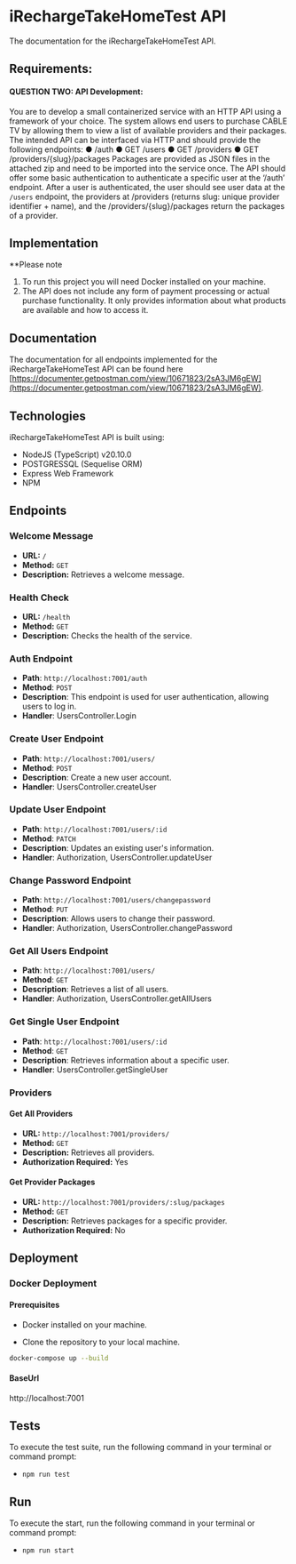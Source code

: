 # iRechargeTakeHomeTest API

The documentation for the iRechargeTakeHomeTest API.

## Requirements:

#### QUESTION TWO: API Development:

You are to develop a small containerized service with an HTTP API using a framework of
your choice. The system allows end users to purchase CABLE TV by allowing them to view a
list of available providers and their packages. The intended API can be interfaced via HTTP
and should provide the following endpoints:
● /auth
● GET /users
● GET /providers
● GET /providers/{slug}/packages
Packages are provided as JSON files in the attached zip and need to be imported into the
service once. The API should offer some basic authentication to authenticate a specific
user at the ‘/auth’ endpoint. After a user is authenticated, the user should see user data
at the `/users` endpoint, the providers at /providers (returns slug: unique provider
identifier + name), and the /providers/{slug}/packages return the packages of a
provider.

## Implementation

\*\*Please note

1. To run this project you will need Docker installed on your machine.
2. The API does not include any form of payment processing or actual
   purchase functionality. It only provides information about what products are available and how
   to access it.


## Documentation

The documentation for all endpoints implemented for the iRechargeTakeHomeTest API can be found here [https://documenter.getpostman.com/view/10671823/2sA3JM6gEW](https://documenter.getpostman.com/view/10671823/2sA3JM6gEW).

## Technologies

iRechargeTakeHomeTest API is built using:

- NodeJS (TypeScript) v20.10.0
- POSTGRESSQL (Sequelise ORM)
- Express Web Framework
- NPM

## Endpoints

### Welcome Message

- **URL:** `/`
- **Method:** `GET`
- **Description:** Retrieves a welcome message.


### Health Check

- **URL:** `/health`
- **Method:** `GET`
- **Description:** Checks the health of the service.


### Auth Endpoint

- **Path**: `http://localhost:7001/auth`
- **Method**: `POST`
- **Description**: This endpoint is used for user authentication, allowing users to log in.
- **Handler**: UsersController.Login

### Create User Endpoint

- **Path**: `http://localhost:7001/users/`
- **Method**: `POST`
- **Description**: Create a new user account.
- **Handler**: UsersController.createUser

### Update User Endpoint

- **Path**: `http://localhost:7001/users/:id`
- **Method**: `PATCH`
- **Description**: Updates an existing user's information.
- **Handler**: Authorization, UsersController.updateUser

### Change Password Endpoint

- **Path**: `http://localhost:7001/users/changepassword`
- **Method**: `PUT`
- **Description**: Allows users to change their password.
- **Handler**: Authorization, UsersController.changePassword

### Get All Users Endpoint

- **Path**: `http://localhost:7001/users/`
- **Method**: `GET`
- **Description**: Retrieves a list of all users.
- **Handler**: Authorization, UsersController.getAllUsers

### Get Single User Endpoint

- **Path**: `http://localhost:7001/users/:id`
- **Method**: `GET`
- **Description**: Retrieves information about a specific user.
- **Handler**: UsersController.getSingleUser



### Providers

#### Get All Providers

- **URL:** `http://localhost:7001/providers/`
- **Method:** `GET`
- **Description:** Retrieves all providers.
- **Authorization Required:** Yes


#### Get Provider Packages

- **URL:** `http://localhost:7001/providers/:slug/packages`
- **Method:** `GET`
- **Description:** Retrieves packages for a specific provider.
- **Authorization Required:** No



## Deployment

### Docker Deployment

#### Prerequisites

- Docker installed on your machine.

- Clone the repository to your local machine.

```bash
docker-compose up --build
```

#### BaseUrl
http://localhost:7001



## Tests

To execute the test suite, run the following command in your terminal or command prompt:

- `npm run test`

## Run

To execute the start, run the following command in your terminal or command prompt:

- `npm run start`
